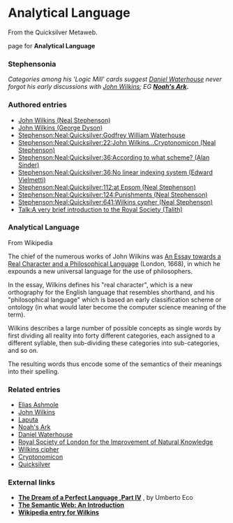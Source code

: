
# Analytical Language

From the Quicksilver Metaweb.

page for **Analytical Language**
### Stephensonia


*Categories among his 'Logic Mill' cards suggest [Daniel Waterhouse](/daniel-waterhouse) never forgot his early discussions with [John Wilkins](/john-wilkins); EG **[Noah's Ark](/noah-s-ark).***

### Authored entries


* [John Wilkins (Neal Stephenson)](/john-wilkins-neal-stephenson)
* [John Wilkins (George Dyson)](/john-wilkins-george-dyson)
* [Stephenson:Neal:Quicksilver:Godfrey William Waterhouse](/stephenson-neal-quicksilver-godfrey-william-waterhouse)
* [Stephenson:Neal:Quicksilver:22:John Wilkins...Cryptonomicon (Neal Stephenson)](/stephenson-neal-quicksilver-22-john-wilkins-cryptonomicon-neal-stephenson)
* [Stephenson:Neal:Quicksilver:36:According to what scheme? (Alan Sinder)](/stephenson-neal-quicksilver-36-according-to-what-scheme-alan-sinder)
* [Stephenson:Neal:Quicksilver:36:No linear indexing system (Edward Vielmetti)](/stephenson-neal-quicksilver-36-no-linear-indexing-system-edward-vielmetti)
* [Stephenson:Neal:Quicksilver:112:at Epsom (Neal Stephenson)](/stephenson-neal-quicksilver-112-at-epsom-neal-stephenson)
* [Stephenson:Neal:Quicksilver:124:Punishments (Neal Stephenson)](/stephenson-neal-quicksilver-124-punishments-neal-stephenson)
* [Stephenson:Neal:Quicksilver:641:Wilkins cypher (Neal Stephenson)](/stephenson-neal-quicksilver-641-wilkins-cypher-neal-stephenson)
* [Talk:A very brief introduction to the Royal Society (Talith)](/talk-a-very-brief-introduction-to-the-royal-society-talith)


### Analytical Language


From Wikipedia

The chief of the numerous works of John Wilkins was [An Essay towards a Real Character and a Philosophical Language](/http-reliant-teknowledge-com-wilkins) (London, 1668), in which he expounds a new universal language for the use of philosophers. 

In the essay, Wilkins defines his "real character", which is a new orthography for the English language that resembles shorthand, and his "philosophical language" which is based an early classification scheme or ontology (in what would later become the computer science meaning of the term). 

Wilkins describes a large number of possible concepts as single words by first dividing all reality into forty different categories, each assigned to a different syllable, then sub-dividing these categories into sub-categories, and so on. 

The resulting words thus encode some of the semantics of their meanings into their spelling.

### Related entries


* [Elias Ashmole](/elias-ashmole)
* [John Wilkins](/john-wilkins)
* [Laputa](/laputa)
* [Noah's Ark](/noah-s-ark)
* [Daniel Waterhouse](/daniel-waterhouse)
* [Royal Society of London for the Improvement of Natural Knowledge](/royal-society-of-london-for-the-improvement-of-natural-knowledge)
* [Wilkins cipher](/wilkins-cipher)
* [Cryptonomicon](/cryptonomicon)
* [Quicksilver](/quicksilver)


### External links


* **[The Dream of a Perfect Language ,Part IV](/http-www-aymara-org-biblio-dream4-html)** , by Umberto Eco
* **[The Semantic Web: An Introduction](/http-infomesh-net-2001-swintro)**
* **[Wikipedia entry for Wilkins](/http-en-wikipedia-org-wiki-john-wilkins)**
